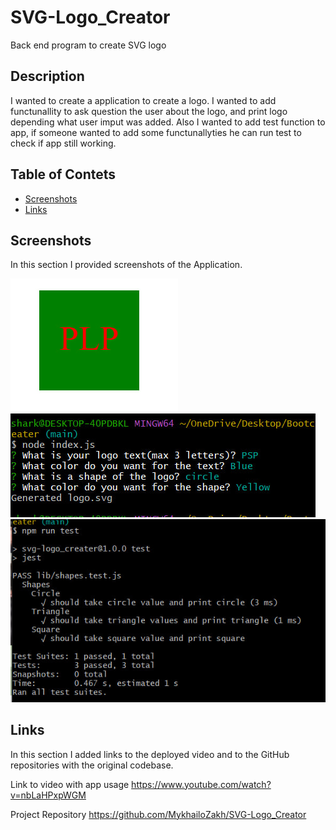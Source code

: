 # SVG-Logo_Creator
Back end program to create SVG logo 

## Description

I wanted to create a application to create a logo. I wanted to add functunallity to ask question the user about the logo, and print logo depending what user imput was added. Also I wanted to add test function to app, if someone wanted to add some functunallyties he can run test to check if app still working.
## Table of Contets

- [Screenshots](#screenshots)
- [Links](#links)

## Screenshots

In this section I provided screenshots of the  Application.

![alt text](assets/images/screenshot1.jpg "First Screenshot")
![alt text](assets/images/screenshot2.jpg "Second Screenshot")
![alt text](assets/images/screenshot3.jpg "Third Screenshot")

## Links

In this section I added links to the deployed video and to the GitHub repositories with the original codebase.

Link to video with app usage 
    https://www.youtube.com/watch?v=nbLaHPxpWGM

Project Repository
    https://github.com/MykhailoZakh/SVG-Logo_Creator